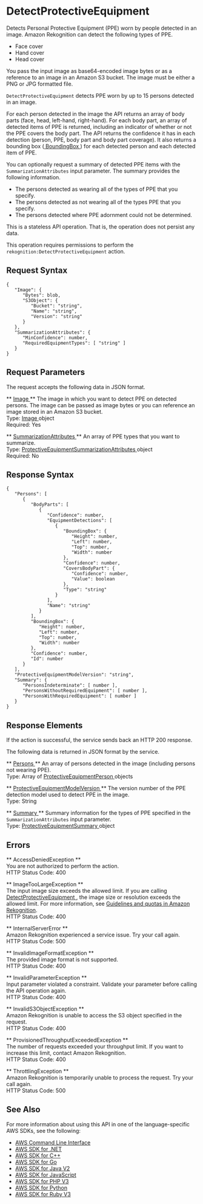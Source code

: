# DetectProtectiveEquipment<a name="API_DetectProtectiveEquipment"></a>

Detects Personal Protective Equipment \(PPE\) worn by people detected in an image\. Amazon Rekognition can detect the following types of PPE\.
+ Face cover
+ Hand cover
+ Head cover

You pass the input image as base64\-encoded image bytes or as a reference to an image in an Amazon S3 bucket\. The image must be either a PNG or JPG formatted file\. 

 `DetectProtectiveEquipment` detects PPE worn by up to 15 persons detected in an image\.

For each person detected in the image the API returns an array of body parts \(face, head, left\-hand, right\-hand\)\. For each body part, an array of detected items of PPE is returned, including an indicator of whether or not the PPE covers the body part\. The API returns the confidence it has in each detection \(person, PPE, body part and body part coverage\)\. It also returns a bounding box \([ BoundingBox ](API_BoundingBox.md)\) for each detected person and each detected item of PPE\. 

You can optionally request a summary of detected PPE items with the `SummarizationAttributes` input parameter\. The summary provides the following information\. 
+ The persons detected as wearing all of the types of PPE that you specify\.
+ The persons detected as not wearing all of the types PPE that you specify\.
+ The persons detected where PPE adornment could not be determined\. 

This is a stateless API operation\. That is, the operation does not persist any data\.

This operation requires permissions to perform the `rekognition:DetectProtectiveEquipment` action\. 

## Request Syntax<a name="API_DetectProtectiveEquipment_RequestSyntax"></a>

```
{
   "Image": { 
      "Bytes": blob,
      "S3Object": { 
         "Bucket": "string",
         "Name": "string",
         "Version": "string"
      }
   },
   "SummarizationAttributes": { 
      "MinConfidence": number,
      "RequiredEquipmentTypes": [ "string" ]
   }
}
```

## Request Parameters<a name="API_DetectProtectiveEquipment_RequestParameters"></a>

The request accepts the following data in JSON format\.

 ** [ Image ](#API_DetectProtectiveEquipment_RequestSyntax) **   <a name="rekognition-DetectProtectiveEquipment-request-Image"></a>
The image in which you want to detect PPE on detected persons\. The image can be passed as image bytes or you can reference an image stored in an Amazon S3 bucket\.   
Type: [ Image ](API_Image.md) object  
Required: Yes

 ** [ SummarizationAttributes ](#API_DetectProtectiveEquipment_RequestSyntax) **   <a name="rekognition-DetectProtectiveEquipment-request-SummarizationAttributes"></a>
An array of PPE types that you want to summarize\.  
Type: [ ProtectiveEquipmentSummarizationAttributes ](API_ProtectiveEquipmentSummarizationAttributes.md) object  
Required: No

## Response Syntax<a name="API_DetectProtectiveEquipment_ResponseSyntax"></a>

```
{
   "Persons": [ 
      { 
         "BodyParts": [ 
            { 
               "Confidence": number,
               "EquipmentDetections": [ 
                  { 
                     "BoundingBox": { 
                        "Height": number,
                        "Left": number,
                        "Top": number,
                        "Width": number
                     },
                     "Confidence": number,
                     "CoversBodyPart": { 
                        "Confidence": number,
                        "Value": boolean
                     },
                     "Type": "string"
                  }
               ],
               "Name": "string"
            }
         ],
         "BoundingBox": { 
            "Height": number,
            "Left": number,
            "Top": number,
            "Width": number
         },
         "Confidence": number,
         "Id": number
      }
   ],
   "ProtectiveEquipmentModelVersion": "string",
   "Summary": { 
      "PersonsIndeterminate": [ number ],
      "PersonsWithoutRequiredEquipment": [ number ],
      "PersonsWithRequiredEquipment": [ number ]
   }
}
```

## Response Elements<a name="API_DetectProtectiveEquipment_ResponseElements"></a>

If the action is successful, the service sends back an HTTP 200 response\.

The following data is returned in JSON format by the service\.

 ** [ Persons ](#API_DetectProtectiveEquipment_ResponseSyntax) **   <a name="rekognition-DetectProtectiveEquipment-response-Persons"></a>
An array of persons detected in the image \(including persons not wearing PPE\)\.  
Type: Array of [ ProtectiveEquipmentPerson ](API_ProtectiveEquipmentPerson.md) objects

 ** [ ProtectiveEquipmentModelVersion ](#API_DetectProtectiveEquipment_ResponseSyntax) **   <a name="rekognition-DetectProtectiveEquipment-response-ProtectiveEquipmentModelVersion"></a>
The version number of the PPE detection model used to detect PPE in the image\.  
Type: String

 ** [ Summary ](#API_DetectProtectiveEquipment_ResponseSyntax) **   <a name="rekognition-DetectProtectiveEquipment-response-Summary"></a>
Summary information for the types of PPE specified in the `SummarizationAttributes` input parameter\.  
Type: [ ProtectiveEquipmentSummary ](API_ProtectiveEquipmentSummary.md) object

## Errors<a name="API_DetectProtectiveEquipment_Errors"></a>

 ** AccessDeniedException **   
You are not authorized to perform the action\.  
HTTP Status Code: 400

 ** ImageTooLargeException **   
The input image size exceeds the allowed limit\. If you are calling [ DetectProtectiveEquipment ](#API_DetectProtectiveEquipment), the image size or resolution exceeds the allowed limit\. For more information, see [Guidelines and quotas in Amazon Rekognition](limits.md)\.   
HTTP Status Code: 400

 ** InternalServerError **   
Amazon Rekognition experienced a service issue\. Try your call again\.  
HTTP Status Code: 500

 ** InvalidImageFormatException **   
The provided image format is not supported\.   
HTTP Status Code: 400

 ** InvalidParameterException **   
Input parameter violated a constraint\. Validate your parameter before calling the API operation again\.  
HTTP Status Code: 400

 ** InvalidS3ObjectException **   
Amazon Rekognition is unable to access the S3 object specified in the request\.  
HTTP Status Code: 400

 ** ProvisionedThroughputExceededException **   
The number of requests exceeded your throughput limit\. If you want to increase this limit, contact Amazon Rekognition\.  
HTTP Status Code: 400

 ** ThrottlingException **   
Amazon Rekognition is temporarily unable to process the request\. Try your call again\.  
HTTP Status Code: 500

## See Also<a name="API_DetectProtectiveEquipment_SeeAlso"></a>

For more information about using this API in one of the language\-specific AWS SDKs, see the following:
+  [ AWS Command Line Interface](https://docs.aws.amazon.com/goto/aws-cli/rekognition-2016-06-27/DetectProtectiveEquipment) 
+  [ AWS SDK for \.NET](https://docs.aws.amazon.com/goto/DotNetSDKV3/rekognition-2016-06-27/DetectProtectiveEquipment) 
+  [ AWS SDK for C\+\+](https://docs.aws.amazon.com/goto/SdkForCpp/rekognition-2016-06-27/DetectProtectiveEquipment) 
+  [ AWS SDK for Go](https://docs.aws.amazon.com/goto/SdkForGoV1/rekognition-2016-06-27/DetectProtectiveEquipment) 
+  [ AWS SDK for Java V2](https://docs.aws.amazon.com/goto/SdkForJavaV2/rekognition-2016-06-27/DetectProtectiveEquipment) 
+  [ AWS SDK for JavaScript](https://docs.aws.amazon.com/goto/AWSJavaScriptSDK/rekognition-2016-06-27/DetectProtectiveEquipment) 
+  [ AWS SDK for PHP V3](https://docs.aws.amazon.com/goto/SdkForPHPV3/rekognition-2016-06-27/DetectProtectiveEquipment) 
+  [ AWS SDK for Python](https://docs.aws.amazon.com/goto/boto3/rekognition-2016-06-27/DetectProtectiveEquipment) 
+  [ AWS SDK for Ruby V3](https://docs.aws.amazon.com/goto/SdkForRubyV3/rekognition-2016-06-27/DetectProtectiveEquipment) 